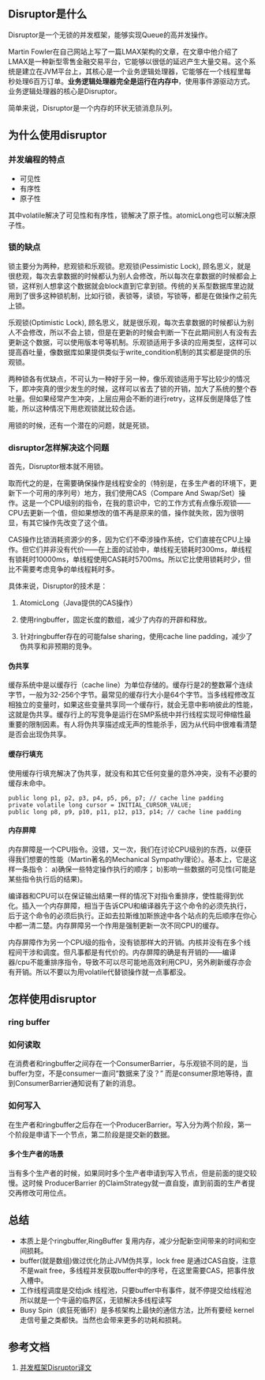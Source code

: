 ## Disruptor是什么

Disruptor是一个无锁的并发框架，能够实现Queue的高并发操作。

Martin Fowler在自己网站上写了一篇LMAX架构的文章，在文章中他介绍了LMAX是一种新型零售金融交易平台，它能够以很低的延迟产生大量交易。这个系统是建立在JVM平台上，其核心是一个业务逻辑处理器，它能够在一个线程里每秒处理6百万订单。**业务逻辑处理器完全是运行在内存中**，使用事件源驱动方式。业务逻辑处理器的核心是Disruptor。

简单来说，Disruptor是一个内存的环状无锁消息队列。

## 为什么使用disruptor

### 并发编程的特点

 - 可见性
 - 有序性
 - 原子性
 
 其中volatile解决了可见性和有序性，锁解决了原子性。atomicLong也可以解决原子性。

### 锁的缺点

锁主要分为两种，悲观锁和乐观锁。悲观锁(Pessimistic Lock), 顾名思义，就是很悲观，每次去拿数据的时候都认为别人会修改，所以每次在拿数据的时候都会上锁，这样别人想拿这个数据就会block直到它拿到锁。传统的关系型数据库里边就用到了很多这种锁机制，比如行锁，表锁等，读锁，写锁等，都是在做操作之前先上锁。

乐观锁(Optimistic Lock), 顾名思义，就是很乐观，每次去拿数据的时候都认为别人不会修改，所以不会上锁，但是在更新的时候会判断一下在此期间别人有没有去更新这个数据，可以使用版本号等机制。乐观锁适用于多读的应用类型，这样可以提高吞吐量，像数据库如果提供类似于write_condition机制的其实都是提供的乐观锁。

两种锁各有优缺点，不可认为一种好于另一种，像乐观锁适用于写比较少的情况下，即冲突真的很少发生的时候，这样可以省去了锁的开销，加大了系统的整个吞吐量。但如果经常产生冲突，上层应用会不断的进行retry，这样反倒是降低了性能，所以这种情况下用悲观锁就比较合适。

用锁的时候，还有一个潜在的问题，就是死锁。

### disruptor怎样解决这个问题

首先，Disruptor根本就不用锁。

取而代之的是，在需要确保操作是线程安全的（特别是，在多生产者的环境下，更新下一个可用的序列号）地方，我们使用CAS（Compare And Swap/Set）操作。这是一个CPU级别的指令，在我的意识中，它的工作方式有点像乐观锁——CPU去更新一个值，但如果想改的值不再是原来的值，操作就失败，因为很明显，有其它操作先改变了这个值。

CAS操作比锁消耗资源少的多，因为它们不牵涉操作系统，它们直接在CPU上操作。但它们并非没有代价——在上面的试验中，单线程无锁耗时300ms，单线程有锁耗时10000ms，单线程使用CAS耗时5700ms。所以它比使用锁耗时少，但比不需要考虑竞争的单线程耗时多。

具体来说，Disruptor的技术是：

1. AtomicLong（Java提供的CAS操作）

2. 使用ringbuffer，固定长度的数组，减少了内存的开辟和释放。

3. 针对ringbuffer存在的可能false sharing，使用cache line padding，减少了伪共享和非预期的竞争。

#### 伪共享

缓存系统中是以缓存行（cache line）为单位存储的。缓存行是2的整数幂个连续字节，一般为32-256个字节。最常见的缓存行大小是64个字节。当多线程修改互相独立的变量时，如果这些变量共享同一个缓存行，就会无意中影响彼此的性能，这就是伪共享。缓存行上的写竞争是运行在SMP系统中并行线程实现可伸缩性最重要的限制因素。有人将伪共享描述成无声的性能杀手，因为从代码中很难看清楚是否会出现伪共享。

#### 缓存行填充

使用缓存行填充解决了伪共享，就没有和其它任何变量的意外冲突，没有不必要的缓存未命中。

```
public long p1, p2, p3, p4, p5, p6, p7; // cache line padding
private volatile long cursor = INITIAL_CURSOR_VALUE;
public long p8, p9, p10, p11, p12, p13, p14; // cache line padding
```

#### 内存屏障

内存屏障是一个CPU指令。没错，又一次，我们在讨论CPU级别的东西，以便获得我们想要的性能（Martin著名的Mechanical Sympathy理论）。基本上，它是这样一条指令： a)确保一些特定操作执行的顺序； b)影响一些数据的可见性(可能是某些指令执行后的结果)。

编译器和CPU可以在保证输出结果一样的情况下对指令重排序，使性能得到优化。插入一个内存屏障，相当于告诉CPU和编译器先于这个命令的必须先执行，后于这个命令的必须后执行。正如去拉斯维加斯旅途中各个站点的先后顺序在你心中都一清二楚。内存屏障另一个作用是强制更新一次不同CPU的缓存。

内存屏障作为另一个CPU级的指令，没有锁那样大的开销。内核并没有在多个线程间干涉和调度。但凡事都是有代价的。内存屏障的确是有开销的——编译器/cpu不能重排序指令，导致不可以尽可能地高效利用CPU，另外刷新缓存亦会有开销。所以不要以为用volatile代替锁操作就一点事都没。


## 怎样使用disruptor


### ring buffer

### 如何读取

在消费者和ringbuffer之间存在一个ConsumerBarrier，与乐观锁不同的是，当buffer为空，不是consumer一直问“数据来了没？” 而是consumer原地等待，直到ConsumerBarrier通知说有了新的消息。

### 如何写入

在生产者和ringbuffer之后存在一个ProducerBarrier。写入分为两个阶段，第一个阶段是申请下一个节点，第二阶段是提交新的数据。

#### 多个生产者的场景

当有多个生产者的时候，如果同时多个生产者申请到写入节点，但是前面的提交较慢。这时候 ProducerBarrier 的ClaimStrategy就一直自旋，直到前面的生产者提交再修改可用位点。

## 总结

- 本质上是个ringbuffer,RingBuffer 复用内存，减少分配新空间带来的时间和空间损耗。
- buffer(就是数组)做过优化防止JVM伪共享，lock free 是通过CAS自旋，注意不是wait free，多线程并发获取buffer中的序号，在这里需要CAS，把事件放入槽中。
- 工作线程调度是交给jdk 线程池，只要buffer中有事件，就不停提交给线程池所以就是一个牛逼的临界区，无锁解决多线程读写
- Busy Spin（疯狂死循环）是多核架构上最快的通信方法，比所有要经 kernel 走信号量之类都快。当然也会带来更多的功耗和损耗。

## 参考文档

1. [并发框架Disruptor译文](http://ifeve.com/disruptor/)

